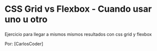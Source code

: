# CSS Grid vs Flexbox - Cuando usar uno u otro
### 

Ejercicio para llegar a mismos mismos resultados con css grid y flexbox

Por: [CarlosCoder]
